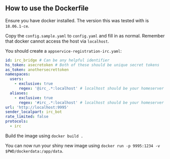 ## How to use the Dockerfile

Ensure you have docker installed. The version this was tested
with is `18.06.1-ce`.

Copy the `config.sample.yaml` to `config.yaml` and fill in as normal. Remember
that docker cannot access the host via `localhost`.

You should create a `appservice-registration-irc.yaml`:

```yaml
id: irc_bridge # Can be any helpful identifier
hs_token: asecretoken # Both of these should be unique secret tokens
as_token: anothersecrettoken
namespaces:
  users:
    - exclusive: true
      regex: '@irc_.*:localhost' # localhost should be your homeserver's server_name
  aliases:
    - exclusive: true
      regex: '#irc_.*:localhost' # localhost should be your homeserver's server_name
url: 'http://localhost:9995'
sender_localpart: irc_bot
rate_limited: false
protocols:
  - irc
```

Build the image using `docker build .`

You can now run your shiny new image using `docker run -p 9995:1234 -v $PWD/dockerdata:/app/data`.
